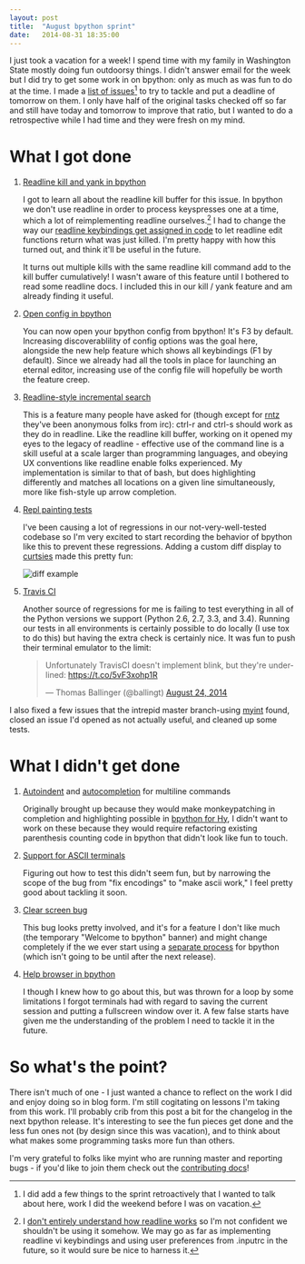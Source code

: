 ```yaml
---
layout: post
title:  "August bpython sprint"
date:   2014-08-31 18:35:00
---
```


I just took a vacation for a week! I spend time with my family in Washington
State mostly doing fun outdoorsy things.
I didn't answer email for the week but I did try to get some
work in on bpython: only as much as was fun to do at the time. I made a [list of 
issues](https://github.com/bpython/bpython/issues?q=milestone%3ATom-august-sprint)[^1]
to try to tackle and put a deadline of tomorrow on them. I only have half of
the original tasks checked off so far and still have today and tomorrow to improve that ratio,
but I wanted to do a retrospective while I had time and they were fresh on my mind.

What I got done
===============

1. [Readline kill and yank in
   bpython](https://github.com/bpython/bpython/issues/344)

    I got to learn all about the readline kill buffer for this issue. In bpython
    we don't use readline in order to process keyspresses one at a time, which
    a lot of reimplementing readline ourselves.[^2] I had to change
    the way our [readline keybindings get assigned in
    code](https://github.com/bpython/bpython/blob/master/bpython/curtsiesfrontend/manual_readline.py)
    to let readline edit functions return what was just killed.
    I'm pretty happy with how this turned out, and think it'll be useful
    in the future.
    
    It turns out multiple kills with the same readline
    kill command add to the kill buffer cumulatively! I wasn't aware of this
    feature until I bothered to read some readline docs.
    I included this in our kill / yank feature and am already
    finding it useful.

2. [Open config in bpython](https://github.com/bpython/bpython/issues/354)

    You can now open your bpython config from bpython! It's F3 by default.
    Increasing discoverablility
    of config options was the goal here, alongside the new help
    feature which shows all keybindings (F1 by default).
    Since we already had all the tools in place for launching
    an eternal editor, increasing use of the config file will hopefully be worth
    the feature creep.

3. [Readline-style incremental
   search](https://github.com/bpython/bpython/issues/355)

   This is a feature many people have asked for (though except for
   [rntz](http://www.rntz.net/) they've been anonymous folks from
   irc): ctrl-r and ctrl-s should work as they do in readline.
   Like the readline kill buffer, working on it opened
   my eyes to the legacy of readline - effective use of the command line
   is a skill useful at a scale larger than programming languages, and
   obeying UX conventions like readline enable folks experienced.
   My implementation is similar to that of bash, but does highlighting
   differently and matches all locations on a given line simultaneously, more
   like fish-style up arrow completion.

4. [Repl painting
   tests](https://github.com/bpython/bpython/commit/bd11ff7e8c7a180af911d3b1d40533c15ba6c4b6)

   I've been causing a lot of regressions in our not-very-well-tested codebase
   so I'm very excited to start recording the behavior of bpython like this
   to prevent these regressions. Adding a custom diff display to
   [curtsies](https://github.com/thomasballinger/curtsies) made this pretty
   fun:

   ![diff example](http://ballingt.com/assets/diff.gif)

5. [Travis CI](https://github.com/bpython/bpython/issues/358)

   Another source of regressions for me is failing to test everything in
   all of the Python versions we support (Python 2.6, 2.7, 3.3, and 3.4).
   Running our tests in all environments is certainly possible to do locally
   (I use tox to do this) but having the extra check is certainly nice.
   It was fun to push their terminal emulator to the limit: 

   <blockquote class="twitter-tweet" lang="en"><p>Unfortunately TravisCI
   doesn&#39;t implement blink, but they&#39;re underlined: <a
   href="https://t.co/5vF3xohp1R">https://t.co/5vF3xohp1R</a></p>&mdash;
   Thomas Ballinger (@ballingt) <a
   href="https://twitter.com/ballingt/statuses/503377586559668224">August 24,
   2014</a></blockquote>
   <script async src="//platform.twitter.com/widgets.js"
   charset="utf-8"></script>

I also fixed a few issues that the intrepid master branch-using [myint](https://github.com/myint) found,
closed an issue I'd opened as not actually useful, and cleaned up some tests.

What I didn't get done
======================

1. [Autoindent](https://github.com/bpython/bpython/issues/331) and [autocompletion](https://github.com/bpython/bpython/issues/327) for multiline commands

   Originally brought up because they would make monkeypatching in completion
   and highlighting possible in [bpython for Hy](https://github.com/thomasballinger/bphython),
   I didn't want to work on these because they would require refactoring
   existing parenthesis counting code in bpython that didn't look like fun to
   touch.

2. [Support for ASCII terminals](https://github.com/bpython/bpython/issues/295)

   Figuring out how to test this didn't seem fun, but by narrowing the scope
   of the bug from "fix encodings" to "make ascii work," I feel pretty good
   about tackling it soon.

3. [Clear screen bug](https://github.com/bpython/bpython/issues/343)

   This bug looks pretty involved, and it's for a feature I don't like much
   (the temporary "Welcome to bpython" banner) and might change completely if
   the we ever start using a [separate process](https://github.com/bpython/bpython/issues/353)
   for bpython (which isn't going to be until after the next release).

4. [Help browser in bpython](https://github.com/bpython/bpython/issues/294)

   I though I knew how to go about this, but was thrown for a loop by some
   limitations I forgot terminals had with regard to saving the current
   session and putting a fullscreen window over it. A few false starts have given me
   the understanding of the problem I need to tackle it in the future.

So what's the point?
====================

There isn't much of one - I just wanted a chance to reflect on the work I did
and enjoy doing so in blog form. I'm still cogitating on lessons I'm taking
from this work. I'll probably crib from this post a bit for the changelog
in the next bpython release. It's interesting to see the fun pieces get done
and the less fun ones not (by design since this was vacation), and to think
about what makes some programming tasks more fun than others.

I'm very grateful to folks like myint who are running master and reporting
bugs - if you'd like to join them check out the [contributing docs](http://docs.bpython-interpreter.org/contributing.html)!

[^1]: I did add a few things to the sprint retroactively that I wanted to talk
    about here, work I did the weekend before I was on vacation.

[^2]: I [don't entirely understand how readline works](https://github.com/bpython/bpython/issues/363)
    so I'm not confident we shouldn't be using it somehow.
    We may go as far as implementing readline vi keybindings and
    using user preferences from .inputrc in the future, so it would sure be nice to harness it.

